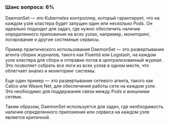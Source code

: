 ### Шанс вопроса: 6%

DaemonSet — это Kubernetes контроллер, который гарантирует, что на каждом узле кластера будет запущен один или несколько Pods. Он идеально подходит для задач, где нужно обеспечить наличие определенного приложения на всех узлах, например, мониторинг, логирование и другие системные сервисы.

Пример практического использования DaemonSet — это развертывание агента сборки журналов, такого как Fluentd или Logstash, на каждом узле кластера для сбора и отправки логов в централизованный журнал. Это позволяет собрать все логи из всех узлов в одном месте, что облегчает анализ и мониторинг системы.

Еще один пример — это развертывание сетевого агента, такого как Calico или Weave Net, для обеспечения работы сети на каждом узле. Это необходимо для поддержания связи между Pods и внешними сетями.

Таким образом, DaemonSet используется для задач, где необходимость наличия определенного приложения или сервиса на каждом узле является критичной.